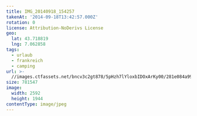 ```yaml
---
title: IMG_20140918_154257
takenAt: '2014-09-18T13:42:57.000Z'
rotation: 0
license: Attribution-NoDerivs License
geo:
  lat: 43.718819
  lng: 7.062858
tags:
  - urlaub
  - frankreich
  - camping
url: >-
  //images.ctfassets.net/bncv3c2gt878/5pHzh7lYloxbIDOxArKy00/281e084a99c2f05ba037431053de8cad/img_20140918_154257_27697133663_o
size: 781547
image:
  width: 2592
  height: 1944
contentType: image/jpeg
---
```


